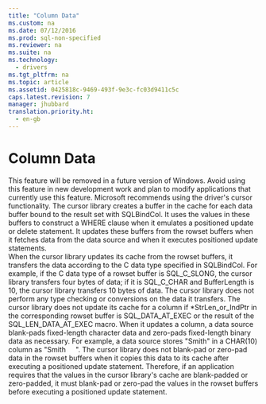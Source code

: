 ```yaml
---
title: "Column Data"
ms.custom: na
ms.date: 07/12/2016
ms.prod: sql-non-specified
ms.reviewer: na
ms.suite: na
ms.technology: 
  - drivers
ms.tgt_pltfrm: na
ms.topic: article
ms.assetid: 0425818c-9469-493f-9e3c-fc03d9411c5c
caps.latest.revision: 7
manager: jhubbard
translation.priority.ht: 
  - en-gb
---
```

# Column Data
<?xml version="1.0" encoding="utf-8"?>
<developerReferenceWithoutSyntaxDocument xmlns="http://ddue.schemas.microsoft.com/authoring/2003/5" xmlns:xlink="http://www.w3.org/1999/xlink" xmlns:xsi="http://www.w3.org/2001/XMLSchema-instance" xsi:schemaLocation="http://ddue.schemas.microsoft.com/authoring/2003/5 http://dduestorage.blob.core.windows.net/ddueschema/developer.xsd">
  <introduction>
    <alert class="important">
      <para>This feature will be removed in a future version of Windows. Avoid using this feature in new development work and plan to modify applications that currently use this feature. Microsoft recommends using the driver's cursor functionality.</para>
    </alert>
    <para>The cursor library creates a buffer in the cache for each data buffer bound to the result set with <legacyBold>SQLBindCol</legacyBold>. It uses the values in these buffers to construct a <legacyBold>WHERE</legacyBold> clause when it emulates a positioned update or delete statement. It updates these buffers from the rowset buffers when it fetches data from the data source and when it executes positioned update statements.</para>
  </introduction>
  <section>
    <content>
      <para>When the cursor library updates its cache from the rowset buffers, it transfers the data according to the C data type specified in <legacyBold>SQLBindCol</legacyBold>. For example, if the C data type of a rowset buffer is SQL_C_SLONG, the cursor library transfers four bytes of data; if it is SQL_C_CHAR and <legacyItalic>BufferLength</legacyItalic> is 10, the cursor library transfers 10 bytes of data. The cursor library does not perform any type checking or conversions on the data it transfers.</para>
      <alert class="note">
        <para>The cursor library does not update its cache for a column if *<legacyItalic>StrLen_or_IndPtr</legacyItalic> in the corresponding rowset buffer is SQL_DATA_AT_EXEC or the result of the SQL_LEN_DATA_AT_EXEC macro.</para>
      </alert>
      <para>When it updates a column, a data source blank-pads fixed-length character data and zero-pads fixed-length binary data as necessary. For example, a data source stores "Smith" in a CHAR(10) column as "Smith     ". The cursor library does not blank-pad or zero-pad data in the rowset buffers when it copies this data to its cache after executing a positioned update statement. Therefore, if an application requires that the values in the cursor library's cache are blank-padded or zero-padded, it must blank-pad or zero-pad the values in the rowset buffers before executing a positioned update statement.</para>
    </content>
  </section>
  <relatedTopics />
</developerReferenceWithoutSyntaxDocument>